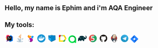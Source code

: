 ## Hello, my name is Ephim and i'm AQA Engineer

## My tools:
<img width="6%" title="IntelliJ IDEA" src="logos/Intelij_IDEA.svg">
<img width="6%" title="Java" src="logos/Java.svg">
<img width="6%" title="Selenide" src="logos/Selenide.svg">
  <img width="6%" title="Docker" src="logos/Docker.svg">
<img width="6%" title="Selenoid" src="logos/Selenoid.svg">
<img width="6%" title="Allure Report" src="logos/Allure_Report.svg">
<img width="5%" title="Allure TestOps" src="logos/AllureTestOps.svg">
<img width="6%" title="Gradle" src="logos/Gradle.svg">
<img width="6%" title="JUnit5" src="logos/JUnit5.svg">
<img width="6%" title="GitHub" src="logos/GitHub.svg">
<img width="6%" title="Jenkins" src="logos/Jenkins.svg">
<img width="6%" title="Telegram" src="logos/Telegram.svg">
<img width="5%" title="Jira" src="logos/Jira.svg">
</p>
<!--
**EphimSh/EphimSh** is a ✨ _special_ ✨ repository because its `README.md` (this file) appears on your GitHub profile.

Here are some ideas to get you started:

- 🔭 I’m currently working on ...
- 🌱 I’m currently learning ...
- 👯 I’m looking to collaborate on ...
- 🤔 I’m looking for help with ...
- 💬 Ask me about ...
- 📫 How to reach me: ...
- 😄 Pronouns: ...
- ⚡ Fun fact: ...
-->
